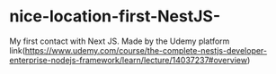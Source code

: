 # nice-location-first-NestJS-
My first contact with Next JS. Made by the Udemy platform link(https://www.udemy.com/course/the-complete-nestjs-developer-enterprise-nodejs-framework/learn/lecture/14037237#overview)
